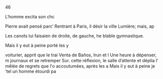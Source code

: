 46

L‘homme excita son chc

Pierre avait pensé parc‘
Rentrant à Paris, il désir
la ville Lumière; mais, ap

Les canots lui faisaien
de droite, de gauche, he
blable gymnastique.

Mais il y eut à peine porté les y

voiturier, apprit que le trai
Venta de Baños, Irun et l
Une heure à dépenser, m
journaux et se retremper
Sur. cette réﬂexion, le
salle d’attente et déplia l’
mêlée de regrets que l'o
accoutumées, après les a
Mais il y eut à peine je
‘tel un homme étourdi pa

